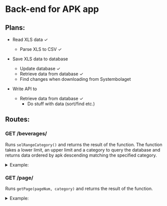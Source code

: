# Back-end for APK app

## Plans:

* Read XLS data ✓
    * Parse XLS to CSV ✓
* Save XLS data to database
    * Update database   ✓
    * Retrieve data from database ✓
    * Find changes when downloading from Systembolaget

* Write API to
    * Retrieve data from database ✓
        * Do stuff with data (sort/find etc.)

## Routes:

### GET /beverages/


Runs `selRangeCategory()` and returns the result of the function. The function takes
a lower limit, an upper limit and a category to query the database and returns data ordered 
by apk descending matching the specified category.

<details>

<summary>Example:</summary>

Body: 

```js
lower: 0,
upper: 2,
category: 'Whisky'
```

Response:

```json
[ RowDataPacket {
    nr: 48401,
    namn: 'The Talisman',
    namn2: ' ',
    price: 217,
    volume: 700,
    alcohol: 0.4,
    category: 'Whisky',
    apk: 1.29 },
  RowDataPacket {
    nr: 2044401,
    namn: 'High Commissioner',
    namn2: ' ',
    price: 217,
    volume: 700,
    alcohol: 0.4,
    category: 'Whisky',
    apk: 1.29 } ]
```
</details>

### GET /page/

Runs `getPage(pageNum, category)` and returns the result of the function.

<details>

<summary>Example:</summary>

Body: 

```json
pageNum: 5
category: 'Whisky'
```

Response:

```js
{ success: true,
  body:
   [ { nr: 8537001,
       namn: 'Cutty Sark',
       namn2: 'Prohibition',
       price: 329,
       volume: 700,
       alcohol: 0.5,
       category: 'Whisky',
       apk: 1.064 },
     { nr: 49301,
       namn: 'Johnnie Walker',
       namn2: 'Red Label',
       price: 264,
       volume: 700,
       alcohol: 0.4,
       category: 'Whisky',
       apk: 1.061 },
     { nr: 43808,
       namn: 'The Famous Grouse',
       namn2: ' ',
       price: 1699,
       volume: 4500,
       alcohol: 0.4,
       category: 'Whisky',
       apk: 1.059 },
     { nr: 49201,
       namn: 'Clontarf',
       namn2: 'Classic Blend',
       price: 265,
       volume: 700,
       alcohol: 0.4,
       category: 'Whisky',
       apk: 1.057 },
     { nr: 8772705,
       namn: 'The Famous Grouse',
       namn2: ' ',
       price: 669,
       volume: 1750,
       alcohol: 0.4,
       category: 'Whisky',
       apk: 1.046 },
     { nr: 8531002,
       namn: 'Cutty Sark',
       namn2: ' ',
       price: 135,
       volume: 350,
       alcohol: 0.4,
       category: 'Whisky',
       apk: 1.037 },
     { nr: 45902,
       namn: 'Lauder\'s',
       namn2: ' ',
       price: 135,
       volume: 350,
       alcohol: 0.4,
       category: 'Whisky',
       apk: 1.037 },
     { nr: 1014402,
       namn: 'John Lee',
       namn2: ' ',
       price: 135,
       volume: 350,
       alcohol: 0.4,
       category: 'Whisky',
       apk: 1.037 } ] }
```

</details>